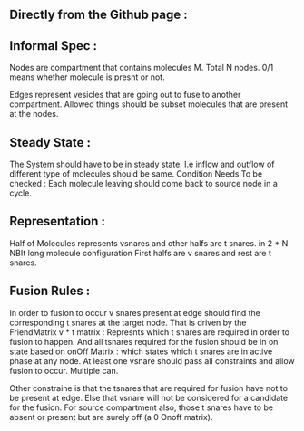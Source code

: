 Directly from the Github page :
--------------------------------
Informal Spec :
--------------------------------

Nodes are compartment that contains molecules M. Total N nodes. 0/1 means
whether molecule is presnt or not.

Edges represent vesicles that are going out to fuse to another
compartment. Allowed things should be subset molecules that are present at
the nodes.

Steady State :
------------------------------
The System should have to be in steady state. I.e inflow and outflow of
different type of molecules should be same.
Condition Needs To be checked : Each molecule leaving should come back to
source node in a cycle.

Representation :
--------------------------
 Half of Molecules represents vsnares and other halfs are t snares. in 2 *
 N NBIt long molecule configuration First halfs are v snares and rest are
 t snares.

 Fusion Rules :
 ------------------------------

 In order to fusion to occur v snares present at edge should find the
 corresponding t snares at the target node. That is driven by the
 FriendMatrix v * t matrix : Represnts which t snares are required in order
 to fusion to happen. And all tsnares required for the fusion should be in
 on state based on onOff Matrix : which states which t snares are in active
 phase at any node. At least one vsnare should pass all constraints and
 allow fusion to occur. Multiple can.

 Other constraine is that the tsnares that are required for fusion have not
 to be present at edge. Else that vsnare will not be considered for a
 candidate for the fusion. For source compartment also, those t snares have
 to be absent or present but are surely off (a 0 Onoff matrix).

